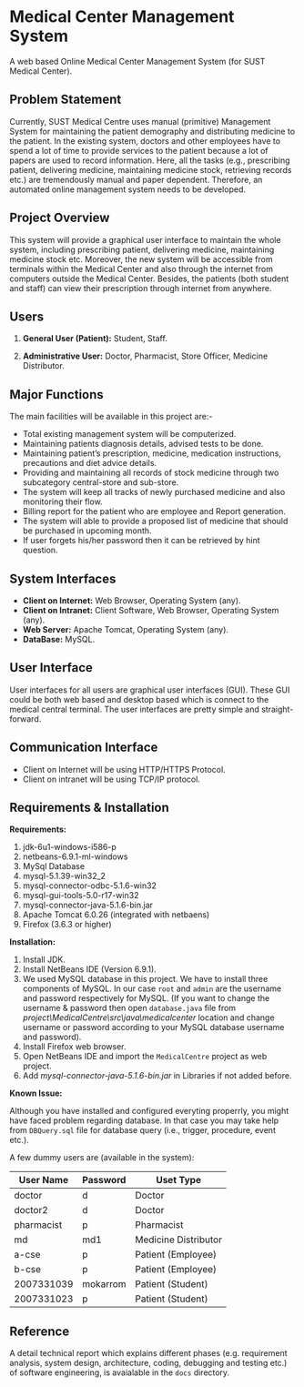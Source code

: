 # Medical Center Management System
A web based Online Medical Center Management System (for SUST Medical Center).

Problem Statement
-----------------
Currently, SUST Medical Centre uses manual (primitive) Management System for maintaining the patient demography and distributing medicine to the patient. In the existing system, doctors and other employees have to spend a lot of time to provide services to the patient because a lot of papers are used to record information. Here, all the tasks (e.g., prescribing patient, delivering medicine, maintaining medicine stock, retrieving records etc.) are tremendously manual and paper dependent. Therefore, an automated online management system needs to be developed.

Project Overview
----------------
This system will provide a graphical user interface to maintain the whole system, including prescribing patient, delivering medicine, maintaining medicine stock etc. Moreover, the new system will be accessible from terminals within the Medical Center and also through the internet from computers outside the Medical Center. Besides, the patients (both student and staff) can view their prescription through internet from anywhere. 

Users
-----
1) **General User (Patient):** Student, Staff.

2)	**Administrative User:** Doctor, Pharmacist, Store Officer, Medicine Distributor.

Major Functions
---------------
The main facilities will be available in this project are:- 
- Total existing management system will be computerized.
- Maintaining patients diagnosis details, advised tests to be done. 
- Maintaining patient’s prescription, medicine, medication instructions, precautions and diet advice details.
- Providing and maintaining all records of stock medicine through two subcategory central-store and sub-store. 
-	The system will keep all tracks of newly purchased medicine and also monitoring their flow.
-	Billing report for the patient who are employee and Report generation.
-	The system will able to provide a proposed list of medicine that should be purchased in upcoming month.
-	If user forgets his/her password then it can be retrieved by hint question.

System Interfaces
-----------------
- **Client on Internet:** Web Browser, Operating System (any).
- **Client on Intranet:** Client Software, Web Browser, Operating System (any).
- **Web Server:** Apache Tomcat, Operating System (any).
- **DataBase:** MySQL.

User Interface
--------------
User interfaces for all users are graphical user interfaces (GUI). These GUI could be both web based and desktop based which is connect to the medical central terminal. The user interfaces are pretty simple and straight-forward.

Communication Interface
-----------------------
- Client on Internet will be using HTTP/HTTPS Protocol.
- Client on intranet will be using TCP/IP protocol.

Requirements & Installation
---------------------------
**Requirements:**

1. jdk-6u1-windows-i586-p
2. netbeans-6.9.1-ml-windows
3. MySql Database
  1. mysql-5.1.39-win32_2
  2. mysql-connector-odbc-5.1.6-win32
  3. mysql-gui-tools-5.0-r17-win32
4. mysql-connector-java-5.1.6-bin.jar
5. Apache Tomcat 6.0.26 (integrated with netbaens)
6. Firefox  (3.6.3 or higher)

**Installation:**

1. Install JDK.
2. Install NetBeans IDE (Version 6.9.1).
3. We used MySQL database in this project. We have to install  three components of MySQL. In our case `root` and `admin` are the username and password respectively for MySQL. (If you want to change the username & password then open `database.java` file from *project\MedicalCentre\src\java\medicalcenter* location and change username or  password according to your MySQL database username and password).
4. Install Firefox web browser.
5. Open NetBeans IDE and import the `MedicalCentre` project as web project.
6. Add *mysql-connector-java-5.1.6-bin.jar* in Libraries if not added before.

**Known Issue:**

Although you have installed and configured everyting properrly, you might have faced problem regarding database. In that case you may take help from `DBQuery.sql` file for database query (i.e., trigger, procedure, event etc.).

A few dummy users are (available in the system):

User Name  | Password | Uset Type
------------- | ------------- | -----------
doctor  | d | Doctor
doctor2	| d | Doctor
pharmacist |	p | Pharmacist
md |	md1 | Medicine Distributor
a-cse	| p | Patient (Employee)	
b-cse	| p | Patient (Employee)
2007331039 |	mokarrom | Patient (Student)
2007331023 |	p | Patient (Student)	

Reference
---------
A detail technical report which explains different phases (e.g. requirement analysis, system design, architecture, coding, debugging and testing etc.) of software engineering, is avaialable in the `docs` directory. 

